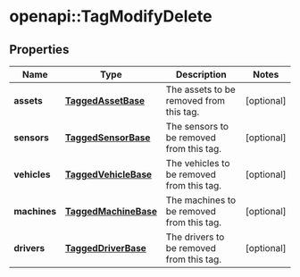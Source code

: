 # openapi::TagModifyDelete

## Properties
Name | Type | Description | Notes
------------ | ------------- | ------------- | -------------
**assets** | [**TaggedAssetBase**](TaggedAssetBase.md) | The assets to be removed from this tag. | [optional] 
**sensors** | [**TaggedSensorBase**](TaggedSensorBase.md) | The sensors to be removed from this tag. | [optional] 
**vehicles** | [**TaggedVehicleBase**](TaggedVehicleBase.md) | The vehicles to be removed from this tag. | [optional] 
**machines** | [**TaggedMachineBase**](TaggedMachineBase.md) | The machines to be removed from this tag. | [optional] 
**drivers** | [**TaggedDriverBase**](TaggedDriverBase.md) | The drivers to be removed from this tag. | [optional] 



